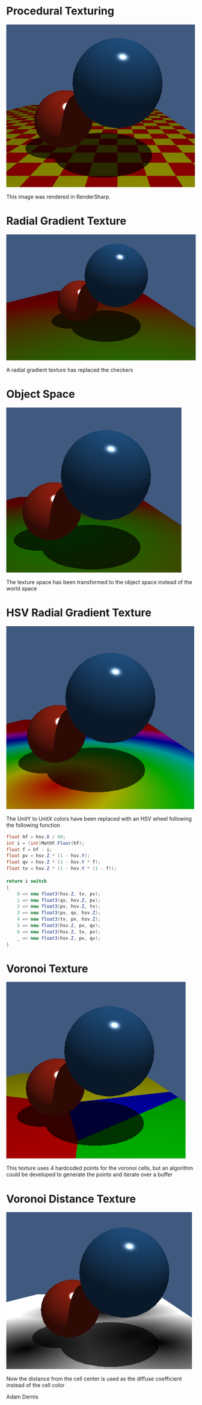 # Procedural Texturing

![image](Checkers.png)

This image was rendered in RenderSharp.

# Radial Gradient Texture

![image](RadialGradient.png)

A radial gradient texture has replaced the checkers

# Object Space

![image](ObjectSpace.png)

The texture space has been transformed to the object space instead of the world space

# HSV Radial Gradient Texture

![image](RadialHSVGradient.png)

The UnitY to UnitX colors have been replaced with an HSV wheel following the following function

```cs
float hf = hsv.X / 60;
int i = (int)MathF.Floor(hf);
float f = hf - i;
float pv = hsv.Z * (1 - hsv.Y);
float qv = hsv.Z * (1 - hsv.Y * f);
float tv = hsv.Z * (1 - hsv.Y * (1 - f));

return i switch
{
    0 => new float3(hsv.Z, tv, pv);
    1 => new float3(qv, hsv.Z, pv);
    2 => new float3(pv, hsv.Z, tv);
    3 => new float3(pv, qv, hsv.Z);
    4 => new float3(tv, pv, hsv.Z);
    5 => new float3(hsv.Z, pv, qv);
    6 => new float3(hsv.Z, tv, pv);
    _ => new float3(hsv.Z, pv, qv);
}
```

# Voronoi Texture

![image](4PointVoronoi.png)

This texture uses 4 hardcoded points for the voronoi cells, but an algorithm could be developed to generate the points and iterate over a buffer

# Voronoi Distance Texture

![image](4PointVoronoiDistance.png)

Now the distance from the cell center is used as the diffuse coefficient instead of the cell color


Adam Dernis
